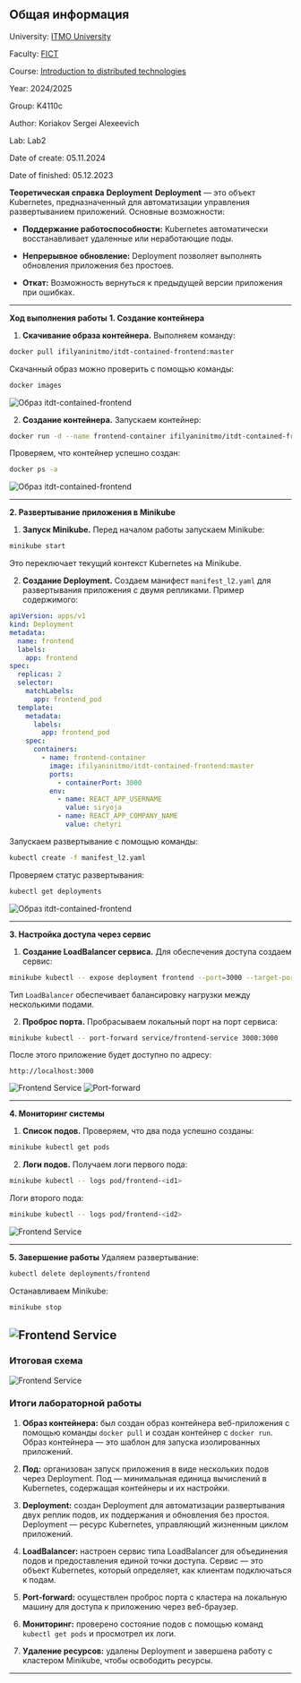 ## Общая информация

University: [ITMO University](https://itmo.ru/ru/)

Faculty: [FICT](https://fict.itmo.ru)

Course: [Introduction to distributed technologies](https://github.com/itmo-ict-faculty/introduction-to-distributed-technologies)

Year: 2024/2025

Group: K4110c

Author: Koriakov Sergei Alexeevich

Lab: Lab2

Date of create: 05.11.2024

Date of finished: 05.12.2023

**Теоретическая справка** **Deployment** **Deployment**  — это объект Kubernetes, предназначенный для автоматизации
управления развертыванием приложений. Основные возможности:

- **Поддержание работоспособности:**  Kubernetes автоматически восстанавливает удаленные или неработающие поды.

- **Непрерывное обновление:**  Deployment позволяет выполнять обновления приложения без простоев.

- **Откат:**  Возможность вернуться к предыдущей версии приложения при ошибках.

---

**Ход выполнения работы** **1. Создание контейнера**

1. **Скачивание образа контейнера.**
   Выполняем команду:

```bash
docker pull ifilyaninitmo/itdt-contained-frontend:master
```

Скачанный образ можно проверить с помощью команды:

```bash
docker images
```

![Образ itdt-contained-frontend](pics/1.png)

2. **Создание контейнера.**
   Запускаем контейнер:

```bash
docker run -d --name frontend-container ifilyaninitmo/itdt-contained-frontend:master
```

Проверяем, что контейнер успешно создан:

```bash
docker ps -a
```

![Образ itdt-contained-frontend](pics/2.png)

---

**2. Развертывание приложения в Minikube**

1. **Запуск Minikube.**
   Перед началом работы запускаем Minikube:

```bash
minikube start
```

Это переключает текущий контекст Kubernetes на Minikube.

2. **Создание Deployment.**
   Создаем манифест `manifest_l2.yaml` для развертывания приложения с двумя репликами. Пример содержимого:

```yaml
apiVersion: apps/v1
kind: Deployment
metadata:
  name: frontend
  labels:
    app: frontend
spec:
  replicas: 2
  selector:
    matchLabels:
      app: frontend_pod
  template:
    metadata:
      labels:
        app: frontend_pod
    spec:
      containers:
        - name: frontend-container
          image: ifilyaninitmo/itdt-contained-frontend:master
          ports:
            - containerPort: 3000
          env:
            - name: REACT_APP_USERNAME
              value: siryoja
            - name: REACT_APP_COMPANY_NAME
              value: chetyri
```

Запускаем развертывание с помощью команды:

```bash
kubectl create -f manifest_l2.yaml
```

Проверяем статус развертывания:

```bash
kubectl get deployments
```



![Образ itdt-contained-frontend](pics/3.png)

---

**3. Настройка доступа через сервис**

1. **Создание LoadBalancer сервиса.**
   Для обеспечения доступа создаем сервис:

```bash
minikube kubectl -- expose deployment frontend --port=3000 --target-port=3000 --name=frontend-service --type=LoadBalancer
```

Тип `LoadBalancer` обеспечивает балансировку нагрузки между несколькими подами.

2. **Проброс порта.**
   Пробрасываем локальный порт на порт сервиса:

```bash
minikube kubectl -- port-forward service/frontend-service 3000:3000
```

После этого приложение будет доступно по адресу:

```arduino
http://localhost:3000
```

![Frontend Service](pics/5.png)
![Port-forward](pics/4.png)



---

**4. Мониторинг системы**

1. **Список подов.**
   Проверяем, что два пода успешно созданы:

```bash
minikube kubectl get pods
```

2. **Логи подов.**
   Получаем логи первого пода:

```bash
minikube kubectl -- logs pod/frontend-<id1>
```

Логи второго пода:

```bash
minikube kubectl -- logs pod/frontend-<id2>
```

![Frontend Service](pics/6.png)

---

**5. Завершение работы**
Удаляем развертывание:

```bash
kubectl delete deployments/frontend
```

Останавливаем Minikube:

```bash
minikube stop
```

![Frontend Service](pics/7.png)
---

### Итоговая схема
![Frontend Service](pics/l2d.png)

### Итоги лабораторной работы

1. **Образ контейнера:**  был создан образ контейнера веб-приложения с помощью команды `docker pull` и создан контейнер
   с `docker run`. Образ контейнера — это шаблон для запуска изолированных приложений.

2. **Под:**  организован запуск приложения в виде нескольких подов через Deployment. Под — минимальная единица
   вычислений в Kubernetes, содержащая контейнеры и их настройки.

3. **Deployment:**  создан Deployment для автоматизации развертывания двух реплик подов, их поддержания и обновления без
   простоя. Deployment — ресурс Kubernetes, управляющий жизненным циклом приложений.

4. **LoadBalancer:**  настроен сервис типа LoadBalancer для объединения подов и предоставления единой точки доступа.
   Сервис — это объект Kubernetes, который определяет, как клиентам подключаться к подам.

5. **Port-forward:**  осуществлен проброс порта с кластера на локальную машину для доступа к приложению через
   веб-браузер.

6. **Мониторинг:**  проверено состояние подов с помощью команд `kubectl get pods` и просмотрел их логи.

7. **Удаление ресурсов:**  удалены Deployment и завершена работу с кластером Minikube, чтобы освободить ресурсы.

---

